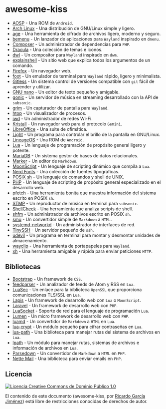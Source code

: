 # awesome-kiss

* [AOSP](https://github.com/phhusson/treble_experimentations) - Una ROM de `Android`.
* [Arch Linux](https://archlinux.org/) - Una distribución de GNU/Linux simple y ligero.
* [age](https://github.com/FiloSottile/age) - Una herramienta de cifrado de archivos ligero, moderno y seguro. 
* [bemenu](https://github.com/Cloudef/bemenu) - Un lanzador de aplicaciones para `Wayland` inspirado en `dmenu`.
* [Composer](https://getcomposer.org/) - Un administrador de dependencias para `PHP`.
* [Dracula](https://draculatheme.com/) - Una colección de temas e iconos.
* [dwl](https://github.com/djpohly/dwl) - Un compositor para `Wayland` inspirado en `dwm`.
* [explainshell](https://explainshell.com/) - Un sitio web que explica todos los argumentos de un comando.
* [Firefox](https://www.mozilla.org/) - Un navegador web.
* [foot](https://codeberg.org/dnkl/foot) - Un emulador de terminal para `Wayland` rápido, ligero y minimalista.
* [Gitless](https://github.com/goldstar611/gitless) - Un sistema control de versiones compatible con `git` fácil de aprender y utilizar.
* [GNU nano](https://www.nano-editor.org/) - Un editor de texto pequeño y amigable.
* [gonic](https://github.com/sentriz/gonic) - Un servidor de música en streaming desarrollado con la API de `subsonic`.
* [grim](https://github.com/emersion/grim) - Un capturador de pantalla para `Wayland`.
* [htop](https://htop.dev/) - Un visualizador de procesos.
* [iwd](https://iwd.wiki.kernel.org/) - Un administrador de redes Wi-Fi.
* [Kristall](https://github.com/MasterQ32/kristall) - Un navegador web para el protocolo `Gemini`.
* [LibreOffice](https://es.libreoffice.org/) - Una suite de ofimática.
* [Light](https://github.com/haikarainen/light) - Un programa para controlar el brillo de la pantalla en GNU/Linux.
* [LineageOS](https://sourceforge.net/projects/andyyan-gsi/) - Una ROM de `Android`.
* [Lua](https://www.lua.org) - Un lenguaje de programación de propósito general ligero y potente.
* [MariaDB](https://mariadb.org/) - Un sistema gestor de bases de datos relacionales.
* [Marker](https://github.com/fabiocolacio/Marker) - Un editor de `Markdown`.
* [MoonScript](https://github.com/leafo/moonscript) - Un lenguaje de scripting dinámico que compila a `Lua`.
* [Nerd Fonts](https://www.nerdfonts.com/) - Una colección de fuentes tipográficas.
* [POSIX sh](https://pubs.opengroup.org/onlinepubs/9699919799/utilities/contents.html) - Un lenguaje de comandos y shell de UNIX.
* [PHP](https://www.php.net/) - Un lenguaje de scripting de propósito general especializado en el desarrollo web.
* [pfetch](https://github.com/dylanaraps/pfetch) - Una herramienta bonita que muestra información del sistema escrito en POSIX `sh`.
* [STMP](https://github.com/wildeyedskies/stmp) - Un reproductor de música en terminal para `subsonic`.
* [ShellCheck](https://github.com/koalaman/shellcheck) - Una herramienta que analiza scripts de shell.
* [shfm](https://github.com/dylanaraps/shfm) - Un administrador de archivos escrito en POSIX `sh`.
* [smu](https://github.com/Gottox/smu) - Un convertidor simple de `Markdown` a `HTML`.
* [systemd-networkd](https://wiki.archlinux.org/title/systemd-networkd) - Un administrador de interfaces de red.
* [TinySSH](https://github.com/janmojzis/tinyssh) - Un servidor pequeño de `ssh`.
* [udevil](https://ignorantguru.github.io/udevil/) - Un programa en terminal para montar y desmontar unidades de almacenamiento.
* [wayclip](https://github.com/noocsharp/wayclip) - Una herramienta de portapapeles para `Wayland`.
* [xh](https://github.com/ducaale/xh) - Una herramienta amigable y rápida para enviar peticiones `HTTP`.

## Bibliotecas

* [Bootstrap](https://getbootstrap.com/) - Un framework de `CSS`.
* [feedparser](https://github.com/slact/lua-feedparser) - Un analizador de feeds de Atom y RSS en `Lua`.
* [LuaSec](https://github.com/brunoos/luasec) - Un enlace para la biblioteca `OpenSSL` que proporciona comunicaciones TLS/SSL en `Lua`.
* [Lapis](https://leafo.net/lapis/) - Un framework de desarrollo web con `Lua` o `MoonScript`.
* [Laravel](https://laravel.com/) - Un framework de desarrollo web con `PHP`.
* [LuaSocket](https://github.com/lunarmodules/luasocket) - Soporte de red para el lenguaje de programación `Lua`.
* [Lumen](https://lumen.laravel.com/docs/) - Un micro framework de desarrollo web con `PHP`.
* [luamd](https://github.com/bakpakin/luamd) - Un convertidor de `Markdown` a `HTML` en `Lua`.
* [lua-crypt](https://github.com/jprjr/lua-crypt) - Un módulo pequeño para cifrar contraseñas en `Lua`.
* [lua-path](https://github.com/moteus/lua-path) - Una biblioteca para manejar rutas del sistema de archivos en `Lua`.
* [lpath](https://github.com/starwing/lpath) - Un módulo para manejar rutas, sistemas de archivos e información de archivos en `Lua`.
* [Parsedown](https://github.com/erusev/parsedown) - Un convertidor de `Markdown` a `HTML` en `PHP`.
* [Nette Mail](https://doc.nette.org/en/mail) - Una biblioteca para enviar emails en `PHP`.

## Licencia

[![Licencia Creative Commons de Dominio Público 1.0](http://i.creativecommons.org/p/zero/1.0/88x31.png)](https://creativecommons.org/publicdomain/mark/1.0/deed.es)

El contenido de este documento (awesome-kiss, por [Ricardo García Jiménez](https://github.com/ricardogj08/awesome-kiss)) está libre de restricciones conocidas de derechos de autor.

